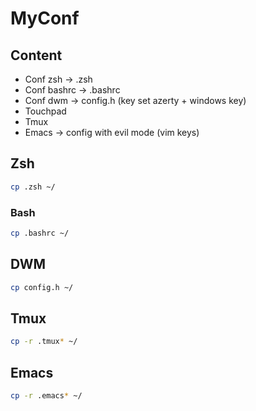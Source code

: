 # MyConf

## Content
 * Conf zsh -> .zsh
 * Conf bashrc -> .bashrc
 * Conf dwm -> config.h (key set azerty + windows key)
 * Touchpad 
 * Tmux
 * Emacs -> config with evil mode (vim keys) 

## Zsh 
```sh 
cp .zsh ~/
```

### Bash
```sh 
cp .bashrc ~/
```
## DWM 
```sh 
cp config.h ~/
```

## Tmux
```sh 
cp -r .tmux* ~/
```

## Emacs
```sh 
cp -r .emacs* ~/
```